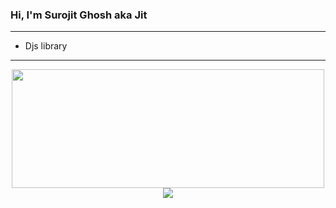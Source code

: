 ### Hi, I'm Surojit Ghosh aka Jit
---
- Djs library
---
<div align="center"><img src="https://github-readme-stats.vercel.app/api/top-langs/?username=AmJit&layout=compact" width="500" height="190"></div>
<div align="center"><img src="https://github-readme-stats.vercel.app/api?username=AmJit&show_icons=true&theme=radical&count_private=true"></div>
